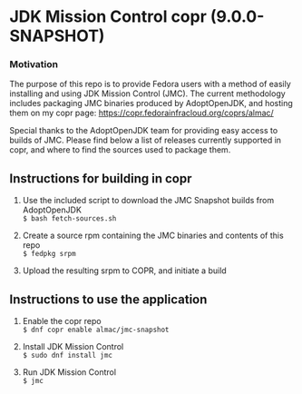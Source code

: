 # JDK Mission Control copr (9.0.0-SNAPSHOT)

### Motivation
The purpose of this repo is to provide Fedora users with a method of easily installing and using JDK Mission Control (JMC). The current methodology includes packaging JMC binaries produced by AdoptOpenJDK, and hosting them on my copr page: https://copr.fedorainfracloud.org/coprs/almac/

Special thanks to the AdoptOpenJDK team for providing easy access to builds of JMC. Please find below a list of releases currently supported in copr, and where to find the sources used to package them.

## Instructions for building in copr
1. Use the included script to download the JMC Snapshot builds from AdoptOpenJDK<br>
  `$ bash fetch-sources.sh`

2. Create a source rpm containing the JMC binaries and contents of this repo<br>
  `$ fedpkg srpm`

3. Upload the resulting srpm to COPR, and initiate a build

## Instructions to use the application

1. Enable the copr repo<br>
  `$ dnf copr enable almac/jmc-snapshot`

2. Install JDK Mission Control<br>
  `$ sudo dnf install jmc`

3. Run JDK Mission Control<br>
  `$ jmc`
